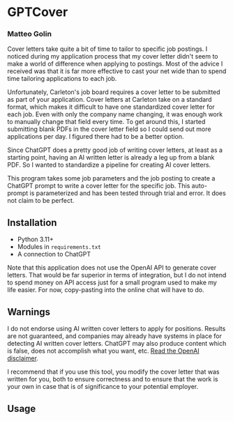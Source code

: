 # GPTCover
### Matteo Golin

Cover letters take quite a bit of time to tailor to specific job postings. I noticed during my application process that
my cover letter didn't seem to make a world of difference when applying to postings. Most of the advice I received 
was that it is far more effective to cast your net wide than to spend time tailoring applications to each job.

Unfortunately, Carleton's job board requires a cover letter to be submitted as part of your application. Cover letters
at Carleton take on a standard format, which makes it difficult to have one standardized cover letter for each job. Even
with only the company name changing, it was enough work to manually change that field every time. To get around this,
I started submitting blank PDFs in the cover letter field so I could send out more applications per day. I figured there
had to be a better option.

Since ChatGPT does a pretty good job of writing cover letters, at least as a starting point, having an AI written letter
is already a leg up from a blank PDF. So I wanted to standardize a pipeline for creating AI cover letters.

This program takes some job parameters and the job posting to create a ChatGPT prompt to write a cover letter for the 
specific job. This auto-prompt is parameterized and has been tested through trial and error. It does not claim to be
perfect.

## Installation
- Python 3.11+
- Modules in `requirements.txt`
- A connection to ChatGPT

Note that this application does not use the OpenAI API to generate cover letters. That would be far superior in terms of
integration, but I do not intend to spend money on API access just for a small program used to make my life easier. For
now, copy-pasting into the online chat will have to do.

## Warnings
I do not endorse using AI written cover letters to apply for positions. Results are not guaranteed, and companies may
already have systems in place for detecting AI written cover letters. ChatGPT may also produce content which is false,
does not accomplish what you want, etc. [Read the OpenAI disclaimer](https://openai.com/terms/).

I recommend that if you use this tool, you modify the cover letter that was written for you, both to ensure correctness
and to ensure that the work is your own in case that is of significance to your potential employer.

## Usage
